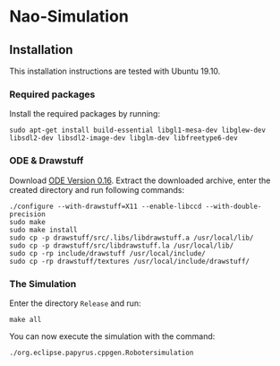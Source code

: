 # Nao-Simulation

## Installation

This installation instructions are tested with Ubuntu 19.10.

### Required packages

Install the required packages by running:
```
sudo apt-get install build-essential libgl1-mesa-dev libglew-dev libsdl2-dev libsdl2-image-dev libglm-dev libfreetype6-dev
```

### ODE & Drawstuff

Download [ODE Version 0.16](https://bitbucket.org/odedevs/ode/downloads/).
Extract the downloaded archive, enter the created directory and run following commands:
```
./configure --with-drawstuff=X11 --enable-libccd --with-double-precision
sudo make
sudo make install
sudo cp -p drawstuff/src/.libs/libdrawstuff.a /usr/local/lib/
sudo cp -p drawstuff/src/libdrawstuff.la /usr/local/lib/
sudo cp -rp include/drawstuff /usr/local/include/ 
sudo cp -rp drawstuff/textures /usr/local/include/drawstuff/
```

### The Simulation

Enter the directory `Release` and run:
```
make all
```

You can now execute the simulation with the command:
```
./org.eclipse.papyrus.cppgen.Robotersimulation
```
